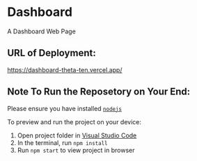 
  # Dashboard
  A Dashboard Web Page 
  
  ## URL of Deployment: 
  https://dashboard-theta-ten.vercel.app/

  ## Note To Run the Reposetory on Your End: 
  
  Please ensure you have installed <code><a href="https://nodejs.org/en/download/">nodejs</a></code>

  To preview and run the project on your device:
  1) Open project folder in <a href="https://code.visualstudio.com/download">Visual Studio Code</a>
  2) In the terminal, run `npm install`
  3) Run `npm start` to view project in browser
  
